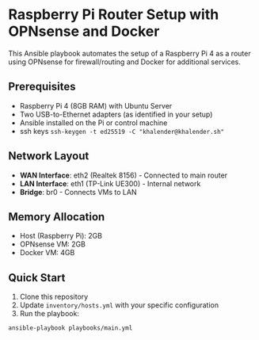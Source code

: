 # Raspberry Pi Router Setup with OPNsense and Docker

This Ansible playbook automates the setup of a Raspberry Pi 4 as a router using OPNsense for firewall/routing and Docker for additional services.

## Prerequisites

- Raspberry Pi 4 (8GB RAM) with Ubuntu Server
- Two USB-to-Ethernet adapters (as identified in your setup)
- Ansible installed on the Pi or control machine
- ssh keys 
 `ssh-keygen -t ed25519 -C "khalender@khalender.sh"`

## Network Layout

- **WAN Interface**: eth2 (Realtek 8156) - Connected to main router
- **LAN Interface**: eth1 (TP-Link UE300) - Internal network
- **Bridge**: br0 - Connects VMs to LAN

## Memory Allocation

- Host (Raspberry Pi): 2GB
- OPNsense VM: 2GB
- Docker VM: 4GB

## Quick Start

1. Clone this repository
2. Update `inventory/hosts.yml` with your specific configuration
3. Run the playbook:

```bash
ansible-playbook playbooks/main.yml
